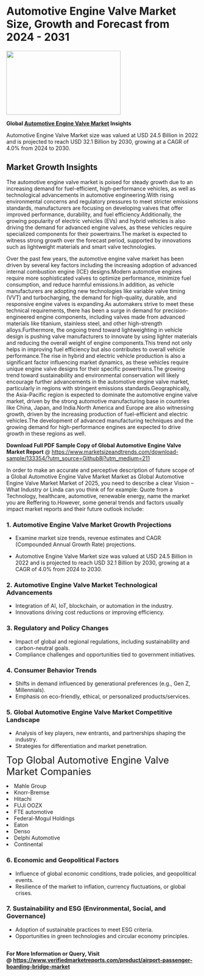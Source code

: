 <H1>Automotive Engine Valve Market Size, Growth and Forecast from 2024 - 2031</H1><img class="aligncenter size-medium wp-image-584254" src="https://thirdeyenews.in/wp-content/uploads/2024/09/Global-Market-Research-300x168.jpeg" alt="" width="300" height="168" /><p><strong>Global&nbsp;<a href="https://www.marketsizeandtrends.com/download-sample/133354/?utm_source=Github8j?utm_medium=211">Automotive Engine Valve Market</a> Insights</strong></p><p>Automotive Engine Valve Market size was valued at USD 24.5 Billion in 2022 and is projected to reach USD 32.1 Billion by 2030, growing at a CAGR of 4.0% from 2024 to 2030.</p><p><h2>Market Growth Insights</h2> <p>The automotive engine valve market is poised for steady growth due to an increasing demand for fuel-efficient, high-performance vehicles, as well as technological advancements in automotive engineering.With rising environmental concerns and regulatory pressures to meet stricter emissions standards, manufacturers are focusing on developing valves that offer improved performance, durability, and fuel efficiency.Additionally, the growing popularity of electric vehicles (EVs) and hybrid vehicles is also driving the demand for advanced engine valves, as these vehicles require specialized components for their powertrains.The market is expected to witness strong growth over the forecast period, supported by innovations such as lightweight materials and smart valve technologies.</p> <p>Over the past few years, the automotive engine valve market has been driven by several key factors including the increasing adoption of advanced internal combustion engine (ICE) designs.Modern automotive engines require more sophisticated valves to optimize performance, minimize fuel consumption, and reduce harmful emissions.In addition, as vehicle manufacturers are adopting new technologies like variable valve timing (VVT) and turbocharging, the demand for high-quality, durable, and responsive engine valves is expanding.As automakers strive to meet these technical requirements, there has been a surge in demand for precision-engineered engine components, including valves made from advanced materials like titanium, stainless steel, and other high-strength alloys.Furthermore, the ongoing trend toward lightweighting in vehicle design is pushing valve manufacturers to innovate by using lighter materials and reducing the overall weight of engine components.This trend not only helps in improving fuel efficiency but also contributes to overall vehicle performance.The rise in hybrid and electric vehicle production is also a significant factor influencing market dynamics, as these vehicles require unique engine valve designs for their specific powertrains.The growing trend toward sustainability and environmental conservation will likely encourage further advancements in the automotive engine valve market, particularly in regions with stringent emissions standards.Geographically, the Asia-Pacific region is expected to dominate the automotive engine valve market, driven by the strong automotive manufacturing base in countries like China, Japan, and India.North America and Europe are also witnessing growth, driven by the increasing production of fuel-efficient and electric vehicles.The development of advanced manufacturing techniques and the growing demand for high-performance engines are expected to drive growth in these regions as well.<p><span class=""><strong>Download Full PDF Sample Copy of Global Automotive Engine Valve Market Report</strong> @ <a href="https://www.marketsizeandtrends.com/download-sample/133354/?utm_source=Github8j?utm_medium=211" target="_blank">https://www.marketsizeandtrends.com/download-sample/133354/?utm_source=Github8j?utm_medium=211</a></span></p><p>In order to make an accurate and perceptive description of future scope of a Global&nbsp;Automotive Engine Valve Market Market as Global&nbsp;Automotive Engine Valve Market Market of 2025, you need to describe a clear Vision &ndash; What Industry or Linda can you think of for example: Quote from a Technology, healthcare, automotive, renewable energy, name the market you are Reffering to.However, some general trends and factors usually impact market reports and their future outlook include:</p><h3>1.&nbsp;<strong>Automotive Engine Valve Market Growth Projections</strong></h3><ul><li>Examine market size trends, revenue estimates and CAGR (Compounded Annual Growth Rate) projections.</li><li><p>Automotive Engine Valve Market size was valued at USD 24.5 Billion in 2022 and is projected to reach USD 32.1 Billion by 2030, growing at a CAGR of 4.0% from 2024 to 2030.</p></li></ul><h3>2.&nbsp;<strong>Automotive Engine Valve Market Technological Advancements</strong></h3><ul><li>Integration of AI, IoT, blockchain, or automation in the industry.</li><li>Innovations driving cost reductions or improving efficiency.</li></ul><h3>3.&nbsp;<strong>Regulatory and Policy Changes</strong></h3><ul><li>Impact of global and regional regulations, including sustainability and carbon-neutral goals.</li><li>Compliance challenges and opportunities tied to government initiatives.</li></ul><h3>4.&nbsp;<strong>Consumer Behavior Trends</strong></h3><ul><li>Shifts in demand influenced by generational preferences (e.g., Gen Z, Millennials).</li><li>Emphasis on eco-friendly, ethical, or personalized products/services.</li></ul><h3>5.&nbsp;<strong>Global Automotive Engine Valve Market Competitive Landscape</strong></h3><ul><li>Analysis of key players, new entrants, and partnerships shaping the industry.</li><li>Strategies for differentiation and market penetration.</li></ul><p data-pm-slice="1 1 []"><span style="color: inherit; font-family: inherit; font-size: 25px;">Top Global Automotive Engine Valve Market Companies</span></p><div class="" data-test-id=""><p><li>Mahle Group</li><li> Knorr-Bremse</li><li> Hitachi</li><li> FUJI OOZX</li><li> FTE automotive</li><li> Federal-Mogul Holdings</li><li> Eaton</li><li> Denso</li><li> Delphi Automotive</li><li> Continental</li></p></div><h3>6.&nbsp;<strong>Economic and Geopolitical Factors</strong></h3><ul><li>Influence of global economic conditions, trade policies, and geopolitical events.</li><li>Resilience of the market to inflation, currency fluctuations, or global crises.</li></ul><h3>7.&nbsp;<strong>Sustainability and ESG (Environmental, Social, and Governance)</strong></h3><ul><li>Adoption of sustainable practices to meet ESG criteria.</li><li>Opportunities in green technologies and circular economy principles.</li></ul><h2><strong style="font-size: 14px;">For More Information or Query, Visit @&nbsp;</strong><a style="background-color: #ffffff; font-size: 14px;" href="https://www.marketsizeandtrends.com/report/automotive-engine-valve-market/" target="_blank">https://www.verifiedmarketreports.com/product/airport-passenger-boarding-bridge-market</a></h2>